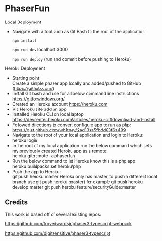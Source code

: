 # PhaserFun

Local Deployment
  - Navigate with a tool such as Git Bash to the root of the application

      ```npm install```


      ```npm run dev```
      localhost:3000

      ```npm run deploy``` (run and commit before pushing to Heroku)    

Heroku Deployment
 - Starting point  
      Create a simple phaser app locally and added/pushed to GitHub (https://github.com/)
 - Install Git bash and use for all below command line instructions
      https://gitforwindows.org/
 - Created an Heroku account
      https://heroku.com
 - Via Heroku site add an app
 - Installed Heroku CLI on local laptop
      https://devcenter.heroku.com/articles/heroku-cli#download-and-install
 - Followed directions to convert configure app to run as php:  
      https://gist.github.com/wh1tney/2ad13aa5fbdd83f6a489
 - Navigate to the root of your local application and login to Heroku:     
      heroku login     
 - In the root of my local application run the below command which
      sets my previously created Heroku app as a remote:  
      heroku git:remote -a phaserfun
 - Run the below command to let Heroku know this is a php app:  
      heroku buildpacks:set heroku/php
 - Push the app to Heroku:  
      git push heroku master
      Heroku only has master, to push a different local branch use
      git push heroku <local branch>:master) for example
      git push heroku develop:master
      git push heroku feature/securityGuide:master

## Credits

This work is based off of several existing repos:

https://github.com/troyedwardsjr/phaser3-typescript-webpack

https://github.com/digitsensitive/phaser3-typescript
